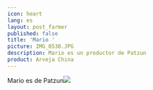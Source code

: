 ```yaml
---
icon: heart
lang: es
layout: post_farmer
published: false
title: 'Mario '
picture: IMG_0530.JPG
description: Mario es un productor de Patzun
product: Arveja China
---
```

Mario es de Patzun![]({{site.baseurl}}/assets/img/![IMG_0530.JPG]({{site.baseurl}}/assets/img/IMG_0530.JPG)
)
